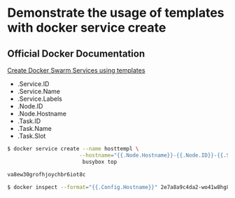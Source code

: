 # Demonstrate the usage of templates with docker service create

## Official Docker Documentation
[Create Docker Swarm Services using templates](https://docs.docker.com/engine/reference/commandline/service_create/#create-services-using-templates)  


 - .Service.ID
 - .Service.Name
 - .Service.Labels
 - .Node.ID
 - .Node.Hostname
 - .Task.ID
 - .Task.Name
 - .Task.Slot

 ```bash
$ docker service create --name hosttempl \
                        --hostname="{{.Node.Hostname}}-{{.Node.ID}}-{{.Service.Name}}"\
                         busybox top

va8ew30grofhjoychbr6iot8c

$ docker inspect --format="{{.Config.Hostname}}" 2e7a8a9c4da2-wo41w8hg8qanxwjwsg4kxpprj-hosttempl

```